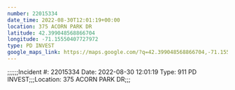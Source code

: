 ```yaml
---
number: 22015334
date_time: 2022-08-30T12:01:19+00:00
location: 375 ACORN PARK DR
latitude: 42.399048568866704
longitude: -71.15550407727972
type: PD INVEST
google_maps_link: https://maps.google.com/?q=42.399048568866704,-71.15550407727972
---
```


;;;;;;Incident #: 22015334   Date: 2022-08-30 12:01:19   Type: 911 PD INVEST;;;Location: 375 ACORN PARK DR;;;
